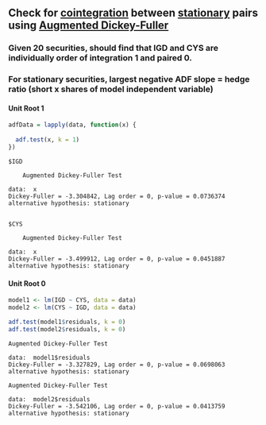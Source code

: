 ## Check for [cointegration](https://en.wikipedia.org/wiki/Cointegration) between [stationary](https://en.wikipedia.org/wiki/Stationary_process) pairs using [Augmented Dickey-Fuller](https://en.wikipedia.org/wiki/Augmented_Dickey%E2%80%93Fuller_test)
### Given 20 securities, should find that IGD and CYS are individually order of integration 1 and paired 0.
### For stationary securities, largest negative ADF slope = hedge ratio (short x shares of model independent variable) 
#### Unit Root 1
```r
adfData = lapply(data, function(x) {
  
  adf.test(x, k = 1)
})
```
```
$IGD

	Augmented Dickey-Fuller Test

data:  x
Dickey-Fuller = -3.304842, Lag order = 0, p-value = 0.0736374
alternative hypothesis: stationary


$CYS

	Augmented Dickey-Fuller Test

data:  x
Dickey-Fuller = -3.499912, Lag order = 0, p-value = 0.0451887
alternative hypothesis: stationary

```
#### Unit Root 0
```r
model1 <- lm(IGD ~ CYS, data = data)
model2 <- lm(CYS ~ IGD, data = data)

adf.test(model1$residuals, k = 0)
adf.test(model2$residuals, k = 0)
```
```
Augmented Dickey-Fuller Test

data:  model1$residuals
Dickey-Fuller = -3.327829, Lag order = 0, p-value = 0.0698063
alternative hypothesis: stationary

Augmented Dickey-Fuller Test

data:  model2$residuals
Dickey-Fuller = -3.542106, Lag order = 0, p-value = 0.0413759
alternative hypothesis: stationary
```
